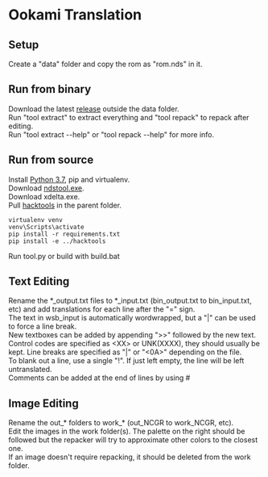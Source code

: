 # Ookami Translation
## Setup
Create a "data" folder and copy the rom as "rom.nds" in it.  
## Run from binary
Download the latest [release](https://github.com/Illidanz/OokamiTranslation/releases) outside the data folder.  
Run "tool extract" to extract everything and "tool repack" to repack after editing.  
Run "tool extract --help" or "tool repack --help" for more info.  
## Run from source
Install [Python 3.7](https://www.python.org/downloads/), pip and virtualenv.  
Download [ndstool.exe](https://www.darkfader.net/ds/files/ndstool.exe).  
Download xdelta.exe.  
Pull [hacktools](https://github.com/Illidanz/hacktools) in the parent folder.  
```
virtualenv venv
venv\Scripts\activate
pip install -r requirements.txt
pip install -e ../hacktools
```
Run tool.py or build with build.bat  
## Text Editing
Rename the \*\_output.txt files to \*\_input.txt (bin_output.txt to bin_input.txt, etc) and add translations for each line after the "=" sign.  
The text in wsb_input is automatically wordwrapped, but a "|" can be used to force a line break.  
New textboxes can be added by appending ">>" followed by the new text.  
Control codes are specified as \<XX\> or UNK(XXXX), they should usually be kept. Line breaks are specified as "|" or "<0A>" depending on the file.  
To blank out a line, use a single "!". If just left empty, the line will be left untranslated.  
Comments can be added at the end of lines by using #  
## Image Editing
Rename the out\_\* folders to work\_\* (out_NCGR to work_NCGR, etc).  
Edit the images in the work folder(s). The palette on the right should be followed but the repacker will try to approximate other colors to the closest one.  
If an image doesn't require repacking, it should be deleted from the work folder.  
